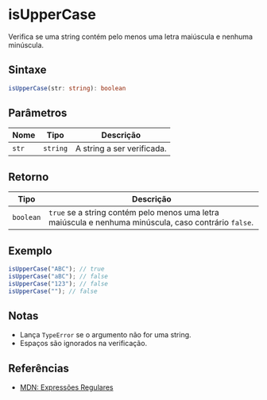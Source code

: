 # isUpperCase

Verifica se uma string contém pelo menos uma letra maiúscula e nenhuma minúscula.

## Sintaxe
```typescript
isUpperCase(str: string): boolean
```

## Parâmetros

| Nome   | Tipo     | Descrição                      |
|--------|----------|--------------------------------|
| `str`  | `string` | A string a ser verificada.     |

## Retorno

| Tipo      | Descrição                                                                 |
|-----------|--------------------------------------------------------------------------|
| `boolean` | `true` se a string contém pelo menos uma letra maiúscula e nenhuma minúscula, caso contrário `false`. |

## Exemplo
```typescript
isUpperCase("ABC"); // true
isUpperCase("aBC"); // false
isUpperCase("123"); // false
isUpperCase(""); // false
```

## Notas
- Lança `TypeError` se o argumento não for uma string.
- Espaços são ignorados na verificação.

## Referências
- [MDN: Expressões Regulares](https://developer.mozilla.org/pt-BR/docs/Web/JavaScript/Guide/Regular_Expressions)
